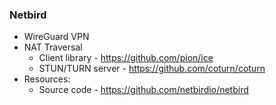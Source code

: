 ### Netbird

- WireGuard VPN 
- NAT Traversal 
	- Client library - https://github.com/pion/ice
	- STUN/TURN server - https://github.com/coturn/coturn
- Resources:
	- Source code - https://github.com/netbirdio/netbird